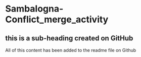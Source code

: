 # Sambalogna-Conflict_merge_activity

## this is a sub-heading created on GitHub

All of this content has been added to the readme file on Github
